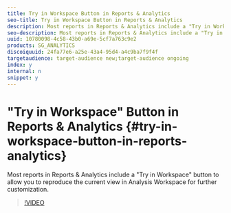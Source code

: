 ```yaml
---
title: Try in Workspace Button in Reports & Analytics
seo-title: Try in Workspace Button in Reports & Analytics
description: Most reports in Reports & Analytics include a "Try in Workspace" button to allow you to reproduce the current view in Analysis Workspace for further customization.
seo-description: Most reports in Reports & Analytics include a "Try in Workspace" button to allow you to reproduce the current view in Analysis Workspace for further customization.
uuid: 10780098-4c58-43b0-a69e-5cf7a763c9e2
products: SG_ANALYTICS
discoiquuid: 24fa77e6-a25e-43a4-95d4-a4c9ba7f9f4f
targetaudience: target-audience new;target-audience ongoing
index: y
internal: n
snippet: y
---
```


# "Try in Workspace" Button in Reports & Analytics {#try-in-workspace-button-in-reports-analytics}

Most reports in Reports & Analytics include a "Try in Workspace" button to allow you to reproduce the current view in Analysis Workspace for further customization.

>[!VIDEO](https://video.tv.adobe.com/v/23959/?quality=12)